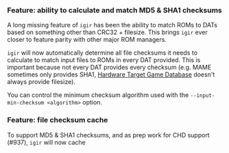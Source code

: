 ### Feature: ability to calculate and match MD5 & SHA1 checksums

A long missing feature of `igir` has been the ability to match ROMs to DATs based on something other than CRC32 + filesize. This brings `igir` ever closer to feature parity with other major ROM managers.

`igir` will now automatically determine all file checksums it needs to calculate to match input files to ROMs in every DAT provided. This is important because not every DAT provides every checksum (e.g. MAME sometimes only provides SHA1, [Hardware Target Game Database](https://github.com/frederic-mahe/Hardware-Target-Game-Database) doesn't always provide filesize).

You can control the minimum checksum algorithm used with the `--input-min-checksum <algorithm>` option.

### Feature: file checksum cache

To support MD5 & SHA1 checksums, and as prep work for CHD support (#937), `igir` will now cache 
<!--stackedit_data:
eyJoaXN0b3J5IjpbLTEzNzg1MDI2OTAsLTE4NDMxMTc0MTddfQ
==
-->